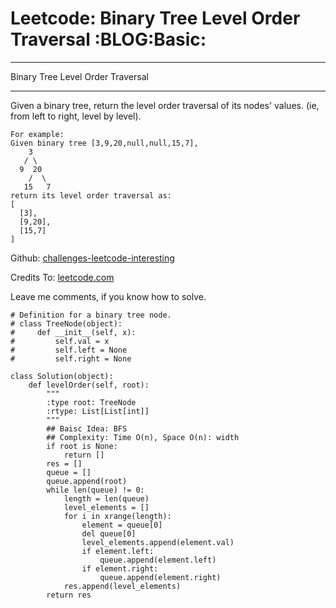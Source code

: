 # Leetcode: Binary Tree Level Order Traversal     :BLOG:Basic:


---

Binary Tree Level Order Traversal  

---

Given a binary tree, return the level order traversal of its nodes' values. (ie, from left to right, level by level).  

    For example:
    Given binary tree [3,9,20,null,null,15,7],
        3
       / \
      9  20
        /  \
       15   7
    return its level order traversal as:
    [
      [3],
      [9,20],
      [15,7]
    ]

Github: [challenges-leetcode-interesting](https://github.com/DennyZhang/challenges-leetcode-interesting/tree/master/binary-tree-level-order-traversal)  

Credits To: [leetcode.com](https://leetcode.com/problems/binary-tree-level-order-traversal/description/)  

Leave me comments, if you know how to solve.  

    # Definition for a binary tree node.
    # class TreeNode(object):
    #     def __init__(self, x):
    #         self.val = x
    #         self.left = None
    #         self.right = None
    
    class Solution(object):
        def levelOrder(self, root):
            """
            :type root: TreeNode
            :rtype: List[List[int]]
            """
            ## Baisc Idea: BFS
            ## Complexity: Time O(n), Space O(n): width
            if root is None:
                return []
            res = []
            queue = []
            queue.append(root)
            while len(queue) != 0:
                length = len(queue)
                level_elements = []
                for i in xrange(length):
                    element = queue[0]
                    del queue[0]
                    level_elements.append(element.val)
                    if element.left:
                        queue.append(element.left)
                    if element.right:
                        queue.append(element.right)
                res.append(level_elements)
            return res